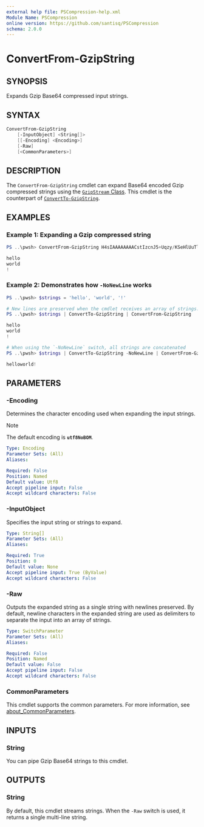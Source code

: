 ```yaml
---
external help file: PSCompression-help.xml
Module Name: PSCompression
online version: https://github.com/santisq/PSCompression
schema: 2.0.0
---
```


# ConvertFrom-GzipString

## SYNOPSIS

Expands Gzip Base64 compressed input strings.

## SYNTAX

```powershell
ConvertFrom-GzipString
    [-InputObject] <String[]>
    [[-Encoding] <Encoding>]
    [-Raw]
    [<CommonParameters>]
```

## DESCRIPTION

The `ConvertFrom-GzipString` cmdlet can expand Base64 encoded Gzip compressed strings using the [`GzipStream` Class](https://learn.microsoft.com/en-us/dotnet/api/system.io.compression.gzipstream). This cmdlet is the counterpart of [`ConvertTo-GzipString`](ConvertTo-GzipString.md).

## EXAMPLES

### Example 1: Expanding a Gzip compressed string

```powershell
PS ..\pwsh> ConvertFrom-GzipString H4sIAAAAAAAACstIzcnJ5+Uqzy/KSeHlUuTlAgBLr/K2EQAAAA==

hello
world
!
```

### Example 2: Demonstrates how `-NoNewLine` works

```powershell
PS ..\pwsh> $strings = 'hello', 'world', '!'

# New lines are preserved when the cmdlet receives an array of strings.
PS ..\pwsh> $strings | ConvertTo-GzipString | ConvertFrom-GzipString

hello
world
!

# When using the `-NoNewLine` switch, all strings are concatenated
PS ..\pwsh> $strings | ConvertTo-GzipString -NoNewLine | ConvertFrom-GzipString

helloworld!
```

## PARAMETERS

### -Encoding

Determines the character encoding used when expanding the input strings.

> [!NOTE]
> The default encoding is __`utf8NoBOM`__.

```yaml
Type: Encoding
Parameter Sets: (All)
Aliases:

Required: False
Position: Named
Default value: Utf8
Accept pipeline input: False
Accept wildcard characters: False
```

### -InputObject

Specifies the input string or strings to expand.

```yaml
Type: String[]
Parameter Sets: (All)
Aliases:

Required: True
Position: 0
Default value: None
Accept pipeline input: True (ByValue)
Accept wildcard characters: False
```

### -Raw

Outputs the expanded string as a single string with newlines preserved.
By default, newline characters in the expanded string are used as delimiters to separate the input into an array of strings.

```yaml
Type: SwitchParameter
Parameter Sets: (All)
Aliases:

Required: False
Position: Named
Default value: False
Accept pipeline input: False
Accept wildcard characters: False
```

### CommonParameters

This cmdlet supports the common parameters. For more information, see [about_CommonParameters](http://go.microsoft.com/fwlink/?LinkID=113216).

## INPUTS

### String

You can pipe Gzip Base64 strings to this cmdlet.

## OUTPUTS

### String

By default, this cmdlet streams strings. When the `-Raw` switch is used, it returns a single multi-line string.
